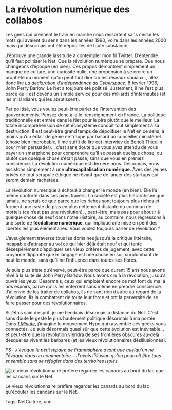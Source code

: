 # La révolution numérique des collabos

Les gens qui prennent le train en marche nous ressortent sans cesse les mots qui avaient du sens dans les années 1990, voire dans les années 2000 mais qui désormais ont été dépouillés de toute substance.

J’éprouve une grande lassitude à contempler mon fil Twitter. D’entendre qu’il faut politiser le Net. Que la révolution numérique se prépare. Que nous changeons d’époque (en bien). Ces propos démontrent simplement un manque de culture, une curiosité nulle, une propension à se croire un prophète du moment qu’on peut tout dire sur les réseaux sociaux.
, allez donc lire [*La déclaration d’indépendance du Cyberspace*](https://projects.eff.org/~barlow/Declaration-Final.html), 8 février 1996, John Perry Barlow. Le Net a toujours été politisé. Justement, il ne l’est plus, parce qu’il est devenu un simple service pour des milliards d’internautes (et les millardiares qui les abrutissent).

Par politisé, vous voulez peut-être parler de l’intervention des gouvernements. Pensez donc à la loi renseignement en France. La politique traditionnelle est entrée dans le Net pour le pire plutôt que le meilleur. La totale incompréhension de cet écosystème conduit tout simplement à sa destruction. Il est peut-être grand temps de dépolitiser le Net en ce sens, à moins qu’un éclair de génie ne frappe par hasard un conseiller ministériel (chose bien improbable, il me suffit de lire [cet interwiev de Benoît Thieulin](http://rue89.nouvelobs.com/2015/06/18/revolution-numerique-pourrait-saper-les-fondements-letat-259732) pour m’en persuader).
, c’est sans doute que vous avez attendu de vous payer un smartphone pour comprendre qu’il se passait quelque chose, ou plutôt que quelque chose s’était passé, sans que vous en preniez conscience. La révolution numérique est derrière nous. Désormais, nous assistons simplement à une **ultracapitalisation numérique**. Avec des jeunes privés de tout scrupule éthique ne rêvant que de lancer des startups qui seront demain rachetées.

La révolution numérique a échoué à changer le monde (en bien). Elle l’a même conforté dans ses pires travers. La société est plus hiérarchisée que jamais, ne serait-ce que parce que les riches sont toujours plus riches et forment une caste de plus en plus nettement distante du commun de mortels (ce n’est pas une révolution).
, peut-être, mais pas pour aboutir à quelque chose de neuf dans notre Histoire, au contraire, nous régressons à une sorte de **féodalisme numérique**, qui implique une mise en péril des libertés les plus élémentaires. Vous voulez toujours parler de révolution ?

L’aveuglement traverse tous les domaines jusqu’à la critique littéraire, incapable d’attraper au vol ce qui hier déjà était neuf et qui tente désespérément d’appliquer ses vieux critères de jugement, avec cette croyance flippante que le langage est une chose en soi, surplombant de haut le monde, sans qu’il ne l’influence dans toutes ses fibres.

Je suis plus triste qu’énervé, peut-être parce que durant 15 ans nous avons rêvé à la suite de John Perry Barlow. Nous avons cru à la révolution, jusqu’à ouvrir les yeux. Désormais, ceux qui emploient encore ce mot font du mal à nos espoirs, parce qu’ils les enterrent sans même en prendre conscience. J’ai envie de les traiter de collabos, ils ne sont rien d’autre au regard de la révolution. Ils la combattent de toute leur force et ont la perversité de se faire passer pour des révolutionnaires.

Si j’étais sain d’esprit, je me tiendrais désormais à distance du Net. C’est sans doute le geste le plus hautement politique désormais à ma portée. Dans [*1 Minute*](http://www.wattpad.com/story/29694130-1-minute), j’imagine le mouvement Hypo qui rassemble des geeks sous connectés. Je suis désormais quasi sûr que cette évolution est inévitable… et peut-être que la révolution viendra de ses frontières obscures au-delà desquelles vivent les barbares (et les vieux révolutionnaires désillusionnés).

*PS : J'évoque le petit repaire de [Framasphere](https://framasphere.org/) avant que quelqu'un ne l'évoque dans un commentaire... J'avais l'illusion qu'on pourrait être tous ensemble sans se réfugier dans des territoires isolés.*

![Le vieux révolutionnaire préfère regarder les canards au bord du lac que les cancans sur le Net.](https://tcrouzet.com/images_tc/2015/06/duck.jpg)

Le vieux révolutionnaire préfère regarder les canards au bord du lac qu'écouter les cancans sur le Net.



Tags: NetCulture, une